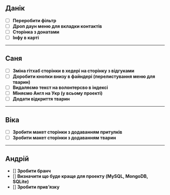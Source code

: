 ## Данік

- [ ] **Переробити фільтр**
- [ ] **Дроп даун меню для вкладки контактів**
- [ ] **Сторінка з донатами**
- [ ] **Інфу в карті**

---

## Саня

- [ ] **Зміна гітхаб сторінки в хедері на сторінку з відгуками**
- [ ] **Доробити кнопки внизу в файндері (перелистування меню для тварин)**
- [ ] **Видаляємо текст на волонтерсво в індексі**
- [ ] **Міняємо Англ на Укр (у всьому проекті)**
- [ ] **Додати відкриття тварин**

---

## Віка

- [ ] **Зробити макет сторінки з додаванням притулків**
- [ ] **Зробити макет сторінки з додаванням тварин**

---

## Андрій

- [] **Зробити бранч**
- [] **Визначити що буде краще для проекту (MySQL, MongoDB, SQLite)**
- [] **Зробити привʼязку**
